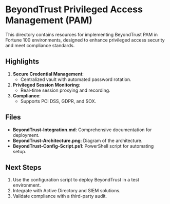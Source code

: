 # BeyondTrust Privileged Access Management (PAM)

This directory contains resources for implementing BeyondTrust PAM in Fortune 100 environments, designed to enhance privileged access security and meet compliance standards.

## Highlights
1. **Secure Credential Management**:
   - Centralized vault with automated password rotation.
2. **Privileged Session Monitoring**:
   - Real-time session proxying and recording.
3. **Compliance**:
   - Supports PCI DSS, GDPR, and SOX.

## Files
- **BeyondTrust-Integration.md**: Comprehensive documentation for deployment.
- **BeyondTrust-Architecture.png**: Diagram of the architecture.
- **BeyondTrust-Config-Script.ps1**: PowerShell script for automating setup.

## Next Steps
1. Use the configuration script to deploy BeyondTrust in a test environment.
2. Integrate with Active Directory and SIEM solutions.
3. Validate compliance with a third-party audit.
